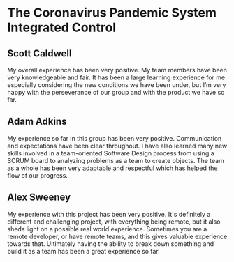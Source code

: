 # The Coronavirus Pandemic System Integrated Control

## Scott Caldwell
My overall experience has been very positive. My team members have been very knowledgeable and fair. It has been a large learning experience for me especially considering the new conditions we have been under, but I’m very happy with the perseverance of our group and with the product we have so far.

## Adam Adkins
My experience so far in this group has been very positive. Communication and expectations have been clear throughout. I have also learned many new skills involved in a team-oriented Software Design process from using a SCRUM board to analyzing problems as a team to create objects. The team as a whole has been very adaptable and respectful which has helped the flow of our progress.

## Alex Sweeney

My experience with this project has been very positive. It's definitely a different and challenging project, with everything being remote, but it also sheds light on a possible real world experience. Sometimes you are a remote developer, or have remote teams, and this gives valuable experience towards that. Ultimately having the ability to break down something and build it as a team has been a great experience so far.